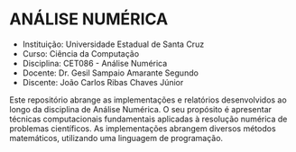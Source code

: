 # ANÁLISE NUMÉRICA
- Instituição: Universidade Estadual de Santa Cruz
- Curso: Ciência da Computação
- Disciplina: CET086 - Análise Numérica
- Docente: Dr. Gesil Sampaio Amarante Segundo
- Discente: João Carlos Ribas Chaves Júnior

Este repositório abrange as implementações e relatórios desenvolvidos ao longo da disciplina de Análise Numérica. O seu propósito é apresentar técnicas computacionais fundamentais aplicadas à resolução numérica de problemas científicos. As implementações abrangem diversos métodos matemáticos, utilizando uma linguagem de programação.